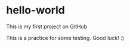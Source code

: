 # hello-world
This is my first project on GitHub

This is a practice for some testing. Good luck! :) 
